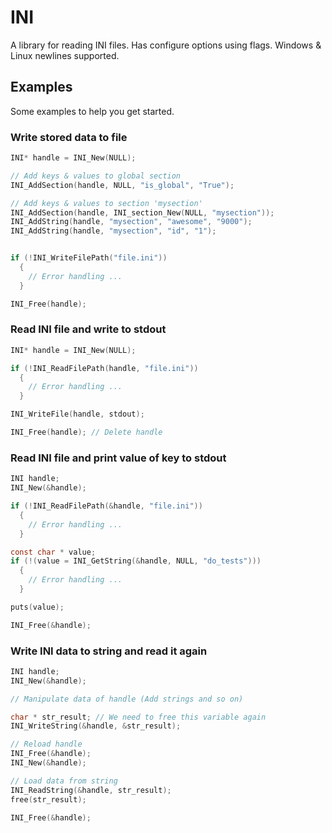 # INI

A library for reading INI files. Has configure options using flags.
Windows & Linux newlines supported.

## Examples

Some examples to help you get started.

### Write stored data to file

```C
INI* handle = INI_New(NULL);

// Add keys & values to global section
INI_AddSection(handle, NULL, "is_global", "True");

// Add keys & values to section 'mysection'
INI_AddSection(handle, INI_section_New(NULL, "mysection"));
INI_AddString(handle, "mysection", "awesome", "9000");
INI_AddString(handle, "mysection", "id", "1");


if (!INI_WriteFilePath("file.ini"))
  {
    // Error handling ...
  }

INI_Free(handle);
```

### Read INI file and write to stdout

```C
INI* handle = INI_New(NULL);

if (!INI_ReadFilePath(handle, "file.ini"))
  {
    // Error handling ...
  }

INI_WriteFile(handle, stdout);

INI_Free(handle); // Delete handle
```

### Read INI file and print value of key to stdout

```C
INI handle;
INI_New(&handle);

if (!INI_ReadFilePath(&handle, "file.ini"))
  {
    // Error handling ...
  }

const char * value;
if (!(value = INI_GetString(&handle, NULL, "do_tests")))
  {
    // Error handling ...
  }

puts(value);

INI_Free(&handle);
```

### Write INI data to string and read it again

```C
INI handle;
INI_New(&handle);

// Manipulate data of handle (Add strings and so on)

char * str_result; // We need to free this variable again
INI_WriteString(&handle, &str_result);

// Reload handle
INI_Free(&handle);
INI_New(&handle);

// Load data from string
INI_ReadString(&handle, str_result);
free(str_result);

INI_Free(&handle);
```

